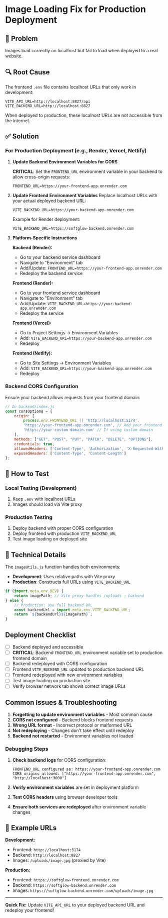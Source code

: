 # Image Loading Fix for Production Deployment

## 🚨 Problem
Images load correctly on localhost but fail to load when deployed to a real website.

## 🔍 Root Cause
The frontend `.env` file contains localhost URLs that only work in development:
```
VITE_API_URL=http://localhost:8827/api
VITE_BACKEND_URL=http://localhost:8827
```

When deployed to production, these localhost URLs are not accessible from the internet.

## ✅ Solution

### For Production Deployment (e.g., Render, Vercel, Netlify)

1. **Update Backend Environment Variables for CORS**

   **CRITICAL**: Set the `FRONTEND_URL` environment variable in your backend to allow cross-origin requests:
   ```
   FRONTEND_URL=https://your-frontend-app.onrender.com
   ```

2. **Update Frontend Environment Variables**
   Replace localhost URLs with your actual deployed backend URL:
   ```
   VITE_BACKEND_URL=https://your-backend-app.onrender.com
   ```
   
   Example for Render deployment:
   ```
   VITE_BACKEND_URL=https://softglow-backend.onrender.com
   ```

2. **Platform-Specific Instructions**

   **Backend (Render):**
    - Go to your backend service dashboard
    - Navigate to "Environment" tab
    - Add/Update: `FRONTEND_URL=https://your-frontend-app.onrender.com`
    - Redeploy the backend service

    **Frontend (Render):**
    - Go to your frontend service dashboard
    - Navigate to "Environment" tab
    - Add/Update: `VITE_BACKEND_URL=https://your-backend-app.onrender.com`
    - Redeploy the service
 
    **Frontend (Vercel):**
    - Go to Project Settings → Environment Variables
    - Add: `VITE_BACKEND_URL=https://your-backend-app.onrender.com`
    - Redeploy
 
    **Frontend (Netlify):**
    - Go to Site Settings → Environment Variables
    - Add: `VITE_BACKEND_URL=https://your-backend-app.onrender.com`
    - Redeploy

### Backend CORS Configuration

Ensure your backend allows requests from your frontend domain:

```javascript
// In backend/index.js
const corsOptions = {
    origin: [
        process.env.FRONTEND_URL || 'http://localhost:5174',
        'https://your-frontend-app.onrender.com', // Add your frontend URL
        'https://your-custom-domain.com' // If using custom domain
    ],
    methods: ["GET", "POST", "PUT", "PATCH", "DELETE", "OPTIONS"],
    credentials: true,
    allowedHeaders: ['Content-Type', 'Authorization', 'X-Requested-With'],
    exposedHeaders: ['Content-Type', 'Content-Length']
};
```

## 🧪 How to Test

### Local Testing (Development)
1. Keep `.env` with localhost URLs
2. Images should load via Vite proxy

### Production Testing
1. Deploy backend with proper CORS configuration
2. Deploy frontend with production `VITE_BACKEND_URL`
3. Test image loading on deployed site

## 🔧 Technical Details

The `imageUtils.js` function handles both environments:

- **Development**: Uses relative paths with Vite proxy
- **Production**: Constructs full URLs using `VITE_BACKEND_URL`

```javascript
if (import.meta.env.DEV) {
    return imagePath; // Vite proxy handles /uploads → backend
} else {
    // Production: use full backend URL
    const backendUrl = import.meta.env.VITE_BACKEND_URL;
    return `${backendUrl}${imagePath}`;
}
```

## Deployment Checklist

- [ ] Backend deployed and accessible
- [ ] **CRITICAL**: Backend `FRONTEND_URL` environment variable set to production frontend domain
- [ ] Backend redeployed with CORS configuration
- [ ] Frontend `VITE_BACKEND_URL` updated to production backend URL
- [ ] Frontend redeployed with new environment variables
- [ ] Test image loading on production site
- [ ] Verify browser network tab shows correct image URLs

## Common Issues & Troubleshooting

1. **Forgetting to update environment variables** - Most common cause
2. **CORS not configured** - Backend blocks frontend requests
3. **Wrong URL format** - Incorrect protocol or malformed URL
4. **Not redeploying** - Changes don't take effect until redeploy
5. **Backend not restarted** - Environment variables not loaded

### Debugging Steps

1. **Check backend logs** for CORS configuration:
   ```
   FRONTEND_URL configured as: https://your-frontend-app.onrender.com
   CORS origins allowed: ["https://your-frontend-app.onrender.com", "http://localhost:3000"]
   ```

2. **Verify environment variables** are set in deployment platform
3. **Test CORS headers** using browser developer tools
4. **Ensure both services are redeployed** after environment variable changes

## 🔗 Example URLs

**Development:**
- Frontend: `http://localhost:5174`
- Backend: `http://localhost:8827`
- Images: `/uploads/image.jpg` (proxied by Vite)

**Production:**
- Frontend: `https://softglow-frontend.onrender.com`
- Backend: `https://softglow-backend.onrender.com`
- Images: `https://softglow-backend.onrender.com/uploads/image.jpg`

---

**Quick Fix:** Update `VITE_API_URL` to your deployed backend URL and redeploy your frontend!